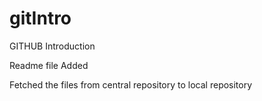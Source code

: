 # gitIntro
GITHUB Introduction

Readme file Added

Fetched the files from central repository to local repository
